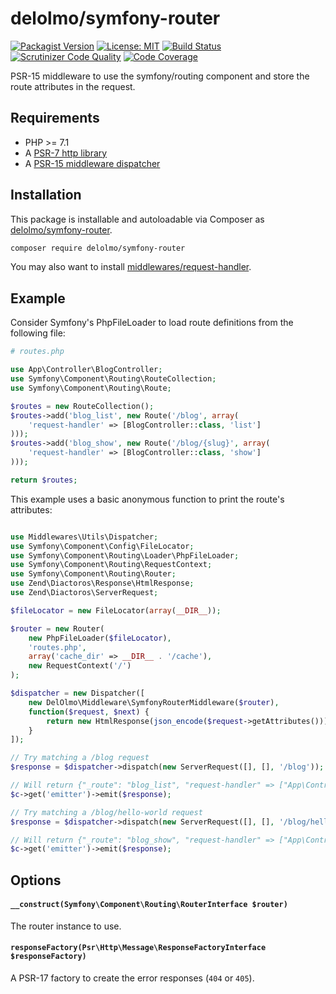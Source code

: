 # delolmo/symfony-router

 [![Packagist Version](https://img.shields.io/packagist/v/delolmo/symfony-router.svg?style=flat-square)](https://packagist.org/packages/delolmo/symfony-router)
 [![License: MIT](https://img.shields.io/badge/License-MIT-yellow.svg)](https://opensource.org/licenses/MIT)
 [![Build Status](https://travis-ci.org/delolmo/symfony-router.svg)](https://travis-ci.org/delolmo/symfony-router)
 [![Scrutinizer Code Quality](https://scrutinizer-ci.com/g/delolmo/symfony-router/badges/quality-score.png?b=master)](https://scrutinizer-ci.com/g/delolmo/symfony-router/?branch=master)
 [![Code Coverage](https://scrutinizer-ci.com/g/delolmo/symfony-router/badges/coverage.png?b=master)](https://scrutinizer-ci.com/g/delolmo/symfony-router/?branch=master)

PSR-15 middleware to use the symfony/routing component and store the route attributes in the request.

## Requirements

* PHP >= 7.1
* A [PSR-7 http library](https://github.com/middlewares/awesome-psr15-middlewares#psr-7-implementations)
* A [PSR-15 middleware dispatcher](https://github.com/middlewares/awesome-psr15-middlewares#dispatcher)

## Installation

This package is installable and autoloadable via Composer as [delolmo/symfony-router](https://packagist.org/packages/delolmo/symfony-router).

```sh
composer require delolmo/symfony-router
```

You may also want to install [middlewares/request-handler](https://packagist.org/packages/middlewares/request-handler).

## Example

Consider Symfony's PhpFileLoader to load route definitions from the following file:

``` php
# routes.php

use App\Controller\BlogController;
use Symfony\Component\Routing\RouteCollection;
use Symfony\Component\Routing\Route;

$routes = new RouteCollection();
$routes->add('blog_list', new Route('/blog', array(
    'request-handler' => [BlogController::class, 'list']
)));
$routes->add('blog_show', new Route('/blog/{slug}', array(
    'request-handler' => [BlogController::class, 'show']
)));

return $routes;

```

This example uses a basic anonymous function to print the route's attributes:

```php

use Middlewares\Utils\Dispatcher;
use Symfony\Component\Config\FileLocator;
use Symfony\Component\Routing\Loader\PhpFileLoader;
use Symfony\Component\Routing\RequestContext;
use Symfony\Component\Routing\Router;
use Zend\Diactoros\Response\HtmlResponse;
use Zend\Diactoros\ServerRequest;

$fileLocator = new FileLocator(array(__DIR__));

$router = new Router(
    new PhpFileLoader($fileLocator),
    'routes.php',
    array('cache_dir' => __DIR__ . '/cache'),
    new RequestContext('/')
);

$dispatcher = new Dispatcher([
    new DelOlmo\Middleware\SymfonyRouterMiddleware($router),
    function($request, $next) {
        return new HtmlResponse(json_encode($request->getAttributes()));
    }
]);

// Try matching a /blog request
$response = $dispatcher->dispatch(new ServerRequest([], [], '/blog'));

// Will return {"_route": "blog_list", "request-handler" => ["App\Controller\BlogController", "list"]}
$c->get('emitter')->emit($response);

// Try matching a /blog/hello-world request
$response = $dispatcher->dispatch(new ServerRequest([], [], '/blog/hello-world'));

// Will return {"_route": "blog_show", "request-handler" => ["App\Controller\BlogController", "show"], "slug" => "hello-world"}
$c->get('emitter')->emit($response);

```

## Options

#### `__construct(Symfony\Component\Routing\RouterInterface $router)`

The router instance to use.

#### `responseFactory(Psr\Http\Message\ResponseFactoryInterface $responseFactory)`

A PSR-17 factory to create the error responses (`404` or `405`).
